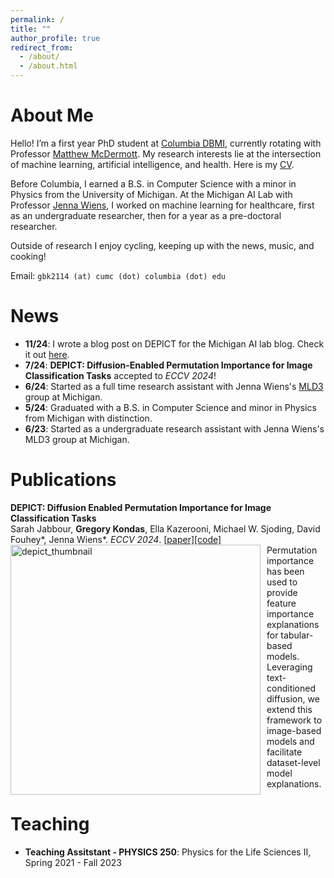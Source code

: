 ```yaml
---
permalink: /
title: ""
author_profile: true
redirect_from: 
  - /about/
  - /about.html
---
```


About Me
===

Hello! I’m a first year PhD student at [Columbia DBMI](https://www.dbmi.columbia.edu/), currently rotating with Professor [Matthew McDermott](https://www.dbmi.columbia.edu/profile/matthew-mcdermott/). My research interests lie at the intersection of machine learning, artificial intelligence, and health. Here is my [CV](https://gkondas.github.io/files/gregCV.pdf).

Before Columbia, I earned a B.S. in Computer Science with a minor in Physics from the University of Michigan. At the Michigan AI Lab with Professor [Jenna Wiens](https://web.eecs.umich.edu/~wiensj/), I worked on machine learning for healthcare, first as an undergraduate researcher, then for a year as a pre-doctoral researcher.

Outside of research I enjoy cycling, keeping up with the news, music, and cooking!

Email: `gbk2114 (at) cumc (dot) columbia (dot) edu`

News
===
- **11/24**: I wrote a blog post on DEPICT for the Michigan AI lab blog. Check it out [here](https://ai.engin.umich.edu/2024/11/01/understanding-image-classifiers-at-the-dataset-level-with-diffusion-models/).
- **7/24**: **DEPICT: Diffusion-Enabled Permutation Importance for Image Classification Tasks** accepted to *ECCV 2024*!
- **6/24**: Started as a full time research assistant with Jenna Wiens's [MLD3](https://wiens-group.engin.umich.edu/) group at Michigan.
- **5/24**: Graduated with a B.S. in Computer Science and minor in Physics from Michigan with distinction.
- **6/23**: Started as a undergraduate research assistant with Jenna Wiens's MLD3 group at Michigan.

Publications
===

**DEPICT: Diffusion Enabled Permutation Importance for Image Classification Tasks**  
Sarah Jabbour, **Gregory Kondas**, Ella Kazerooni, Michael W. Sjoding, David Fouhey\*, Jenna Wiens\*. *ECCV 2024*. [\[paper\]](https://arxiv.org/abs/2407.14509)[\[code\]](https://github.com/MLD3/DEPICT)  
<img src="images/depict_thumbnail.png" alt="depict_thumbnail" width="400" style="float: left; margin-right: 10px;">
Permutation importance has been used to provide feature importance explanations for tabular-based models. Leveraging text-conditioned diffusion, we extend this framework to image-based models and facilitate dataset-level model explanations. 

Teaching
===
- **Teaching Assitstant - PHYSICS 250**: Physics for the Life Sciences II, Spring 2021 - Fall 2023

<script type="text/javascript" src="//rf.revolvermaps.com/0/0/8.js?i=5w19m8vhder&amp;m=0&amp;c=ff0000&amp;cr1=54ff00&amp;f=arial&amp;l=33" async="async"></script>